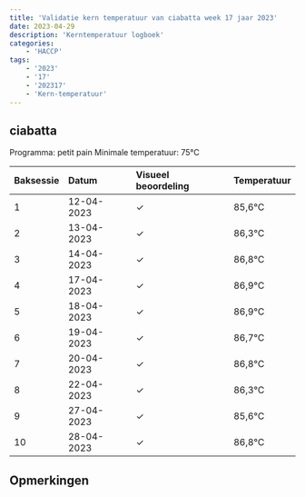 ```yaml
---
title: 'Validatie kern temperatuur van ciabatta week 17 jaar 2023'
date: 2023-04-29
description: 'Kerntemperatuur logboek'
categories:
    - 'HACCP'
tags:
    - '2023'
    - '17'
    - '202317'
    - 'Kern-temperatuur'
---
```


## ciabatta

Programma: petit pain
Minimale temperatuur: 75°C

| Baksessie | Datum | Visueel beoordeling | Temperatuur |
|:---|:---|:---|:---|
| 1 | 12-04-2023 | &check; | 85,6°C |
| 2 | 13-04-2023 | &check; | 86,3°C |
| 3 | 14-04-2023 | &check; | 86,8°C |
| 4 | 17-04-2023 | &check; | 86,9°C |
| 5 | 18-04-2023 | &check; | 86,9°C |
| 6 | 19-04-2023 | &check; | 86,7°C |
| 7 | 20-04-2023 | &check; | 86,8°C |
| 8 | 22-04-2023 | &check; | 86,3°C |
| 9 | 27-04-2023 | &check; | 85,6°C |
| 10 | 28-04-2023 | &check; | 86,8°C |

## Opmerkingen


